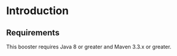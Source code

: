 # Introduction


## Requirements

This booster requires Java 8 or greater and Maven 3.3.x or greater.